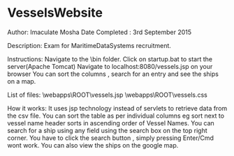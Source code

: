 # VesselsWebsite

Author: Imaculate Mosha
Date Completed : 3rd September 2015

Description:
Exam for MaritimeDataSystems recruitment.

Instructions:
Navigate to the \bin folder.
Click on startup.bat to start the server(Apache Tomcat)
Navigate to localhost:8080/vessels.jsp on your browser
You can sort the columns , search for an entry and see the ships on a map. 


List of files:
\webapps\ROOT\vessels.jsp
\webapps\ROOT\vessels.css

How it works:
It uses jsp technology instead of servlets to retrieve data from the csv file. 
You can sort the table as per individual columns eg sort next to vessel name header sorts in ascending order of Vessel Names.
You can search for a ship using any field using the search box on the top right corner. You have to click the search button , simply pressing Enter/Cmd wont work. 
You can also view the ships on the google map. 



